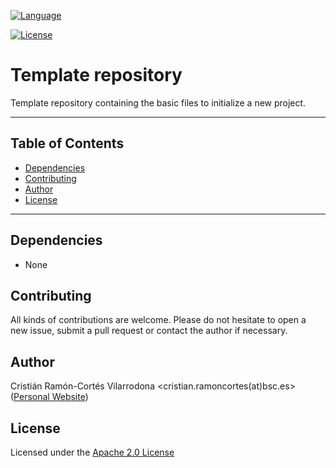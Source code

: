 <!-- Main Repository language -->
[![Language](https://img.shields.io/badge/language-markdown-brightgreen.svg)](https://img.shields.io/badge/language-markdown-brightgreen.svg)

<!-- Repository License -->
[![License](https://img.shields.io/badge/License-Apache%202.0-blue.svg)](https://github.com/cristianrcv/init_basic_files/blob/master/LICENSE)


# Template repository

Template repository containing the basic files to initialize a new project.


---

## Table of Contents

* [Dependencies](#dependencies)
* [Contributing](#contributing)
* [Author](#author)
* [License](#license)

---


## Dependencies

- None


## Contributing

All kinds of contributions are welcome. Please do not hesitate to open a new issue,
submit a pull request or contact the author if necessary. 
 

## Author

Cristián Ramón-Cortés Vilarrodona <cristian.ramoncortes(at)bsc.es> ([Personal Website][cristian])


## License

Licensed under the [Apache 2.0 License][apache-2]


[cristian]: https://cristianrcv.netlify.com/

[apache-2]: http://www.apache.org/licenses/LICENSE-2.0
